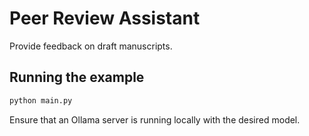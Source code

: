 # Peer Review Assistant

Provide feedback on draft manuscripts.

## Running the example

```bash
python main.py
```

Ensure that an Ollama server is running locally with the desired model.
